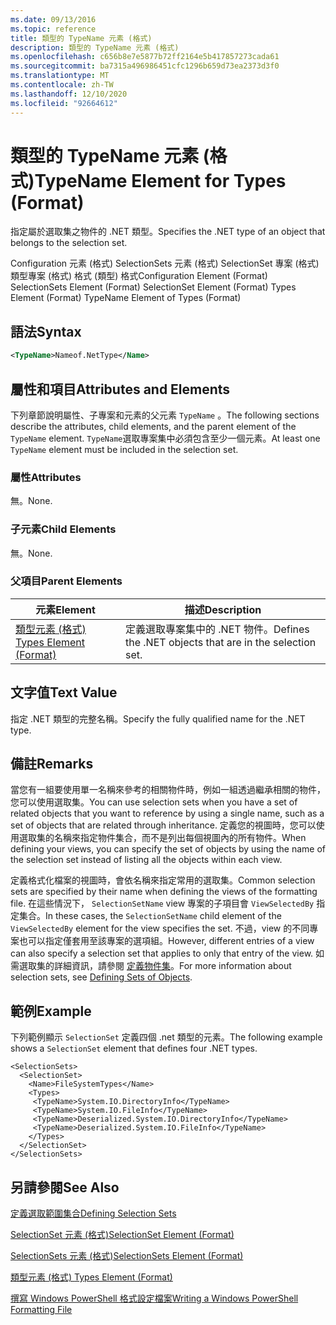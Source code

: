 ```yaml
---
ms.date: 09/13/2016
ms.topic: reference
title: 類型的 TypeName 元素 (格式)
description: 類型的 TypeName 元素 (格式)
ms.openlocfilehash: c656b8e7e5877b72ff2164e5b417857273cada61
ms.sourcegitcommit: ba7315a496986451cfc1296b659d73ea2373d3f0
ms.translationtype: MT
ms.contentlocale: zh-TW
ms.lasthandoff: 12/10/2020
ms.locfileid: "92664612"
---
```

# <a name="typename-element-for-types-format"></a><span data-ttu-id="46d5b-103">類型的 TypeName 元素 (格式)</span><span class="sxs-lookup"><span data-stu-id="46d5b-103">TypeName Element for Types (Format)</span></span>

<span data-ttu-id="46d5b-104">指定屬於選取集之物件的 .NET 類型。</span><span class="sxs-lookup"><span data-stu-id="46d5b-104">Specifies the .NET type of an object that belongs to the selection set.</span></span>

<span data-ttu-id="46d5b-105">Configuration 元素 (格式) SelectionSets 元素 (格式) SelectionSet 專案 (格式) 類型專案 (格式) 格式 (類型) 格式</span><span class="sxs-lookup"><span data-stu-id="46d5b-105">Configuration Element (Format) SelectionSets Element (Format) SelectionSet Element (Format) Types Element (Format) TypeName Element of Types (Format)</span></span>

## <a name="syntax"></a><span data-ttu-id="46d5b-106">語法</span><span class="sxs-lookup"><span data-stu-id="46d5b-106">Syntax</span></span>

```xml
<TypeName>Nameof.NetType</Name>
```

## <a name="attributes-and-elements"></a><span data-ttu-id="46d5b-107">屬性和項目</span><span class="sxs-lookup"><span data-stu-id="46d5b-107">Attributes and Elements</span></span>

<span data-ttu-id="46d5b-108">下列章節說明屬性、子專案和元素的父元素 `TypeName` 。</span><span class="sxs-lookup"><span data-stu-id="46d5b-108">The following sections describe the attributes, child elements, and the parent element of the `TypeName` element.</span></span> <span data-ttu-id="46d5b-109">`TypeName`選取專案集中必須包含至少一個元素。</span><span class="sxs-lookup"><span data-stu-id="46d5b-109">At least one `TypeName` element must be included in the selection set.</span></span>

### <a name="attributes"></a><span data-ttu-id="46d5b-110">屬性</span><span class="sxs-lookup"><span data-stu-id="46d5b-110">Attributes</span></span>

<span data-ttu-id="46d5b-111">無。</span><span class="sxs-lookup"><span data-stu-id="46d5b-111">None.</span></span>

### <a name="child-elements"></a><span data-ttu-id="46d5b-112">子元素</span><span class="sxs-lookup"><span data-stu-id="46d5b-112">Child Elements</span></span>

<span data-ttu-id="46d5b-113">無。</span><span class="sxs-lookup"><span data-stu-id="46d5b-113">None.</span></span>

### <a name="parent-elements"></a><span data-ttu-id="46d5b-114">父項目</span><span class="sxs-lookup"><span data-stu-id="46d5b-114">Parent Elements</span></span>

|<span data-ttu-id="46d5b-115">元素</span><span class="sxs-lookup"><span data-stu-id="46d5b-115">Element</span></span>|<span data-ttu-id="46d5b-116">描述</span><span class="sxs-lookup"><span data-stu-id="46d5b-116">Description</span></span>|
|-------------|-----------------|
|[<span data-ttu-id="46d5b-117">類型元素 (格式) </span><span class="sxs-lookup"><span data-stu-id="46d5b-117">Types Element (Format)</span></span>](./types-element-for-selectionset-format.md)|<span data-ttu-id="46d5b-118">定義選取專案集中的 .NET 物件。</span><span class="sxs-lookup"><span data-stu-id="46d5b-118">Defines the .NET objects that are in the selection set.</span></span>|

## <a name="text-value"></a><span data-ttu-id="46d5b-119">文字值</span><span class="sxs-lookup"><span data-stu-id="46d5b-119">Text Value</span></span>

<span data-ttu-id="46d5b-120">指定 .NET 類型的完整名稱。</span><span class="sxs-lookup"><span data-stu-id="46d5b-120">Specify the fully qualified name for the .NET type.</span></span>

## <a name="remarks"></a><span data-ttu-id="46d5b-121">備註</span><span class="sxs-lookup"><span data-stu-id="46d5b-121">Remarks</span></span>

<span data-ttu-id="46d5b-122">當您有一組要使用單一名稱來參考的相關物件時，例如一組透過繼承相關的物件，您可以使用選取集。</span><span class="sxs-lookup"><span data-stu-id="46d5b-122">You can use selection sets when you have a set of related objects that you want to reference by using a single name, such as a set of objects that are related through inheritance.</span></span> <span data-ttu-id="46d5b-123">定義您的視圖時，您可以使用選取集的名稱來指定物件集合，而不是列出每個視圖內的所有物件。</span><span class="sxs-lookup"><span data-stu-id="46d5b-123">When defining your views, you can specify the set of objects by using the name of the selection set instead of listing all the objects within each view.</span></span>

<span data-ttu-id="46d5b-124">定義格式化檔案的視圖時，會依名稱來指定常用的選取集。</span><span class="sxs-lookup"><span data-stu-id="46d5b-124">Common selection sets are specified by their name when defining the views of the formatting file.</span></span> <span data-ttu-id="46d5b-125">在這些情況下， `SelectionSetName` view 專案的子項目會 `ViewSelectedBy` 指定集合。</span><span class="sxs-lookup"><span data-stu-id="46d5b-125">In these cases, the `SelectionSetName` child element of the `ViewSelectedBy` element for the view specifies the set.</span></span> <span data-ttu-id="46d5b-126">不過，view 的不同專案也可以指定僅套用至該專案的選項組。</span><span class="sxs-lookup"><span data-stu-id="46d5b-126">However, different entries of a view can also specify a selection set that applies to only that entry of the view.</span></span> <span data-ttu-id="46d5b-127">如需選取集的詳細資訊，請參閱 [定義物件集](./defining-selection-sets.md)。</span><span class="sxs-lookup"><span data-stu-id="46d5b-127">For more information about selection sets, see [Defining Sets of Objects](./defining-selection-sets.md).</span></span>

## <a name="example"></a><span data-ttu-id="46d5b-128">範例</span><span class="sxs-lookup"><span data-stu-id="46d5b-128">Example</span></span>

<span data-ttu-id="46d5b-129">下列範例顯示 `SelectionSet` 定義四個 .net 類型的元素。</span><span class="sxs-lookup"><span data-stu-id="46d5b-129">The following example shows a `SelectionSet` element that defines four .NET types.</span></span>

```
<SelectionSets>
  <SelectionSet>
    <Name>FileSystemTypes</Name>
    <Types>
     <TypeName>System.IO.DirectoryInfo</TypeName>
     <TypeName>System.IO.FileInfo</TypeName>
     <TypeName>Deserialized.System.IO.DirectoryInfo</TypeName>
     <TypeName>Deserialized.System.IO.FileInfo</TypeName>
    </Types>
  </SelectionSet>
</SelectionSets>
```

## <a name="see-also"></a><span data-ttu-id="46d5b-130">另請參閱</span><span class="sxs-lookup"><span data-stu-id="46d5b-130">See Also</span></span>

[<span data-ttu-id="46d5b-131">定義選取範圍集合</span><span class="sxs-lookup"><span data-stu-id="46d5b-131">Defining Selection Sets</span></span>](./defining-selection-sets.md)

[<span data-ttu-id="46d5b-132">SelectionSet 元素 (格式)</span><span class="sxs-lookup"><span data-stu-id="46d5b-132">SelectionSet Element (Format)</span></span>](./selectionset-element-format.md)

[<span data-ttu-id="46d5b-133">SelectionSets 元素 (格式)</span><span class="sxs-lookup"><span data-stu-id="46d5b-133">SelectionSets Element (Format)</span></span>](./selectionsets-element-format.md)

[<span data-ttu-id="46d5b-134">類型元素 (格式) </span><span class="sxs-lookup"><span data-stu-id="46d5b-134">Types Element (Format)</span></span>](./types-element-for-selectionset-format.md)

[<span data-ttu-id="46d5b-135">撰寫 Windows PowerShell 格式設定檔案</span><span class="sxs-lookup"><span data-stu-id="46d5b-135">Writing a Windows PowerShell Formatting File</span></span>](./writing-a-powershell-formatting-file.md)
